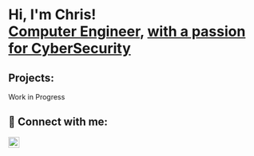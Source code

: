 <h1>Hi, I'm Chris! <br/><a href="https://github.com/chrisbann">Computer Engineer</a>, <a href="https://www.linkedin.com/in/chris-tl-bann/">with a passion for CyberSecurity</a></h1>

<h2>Projects:</h2>

Work in Progress

<h2> 🤳 Connect with me:</h2>

[<img align="left" alt="ChrisBann | LinkedIn" width="22px" src="https://cdn.jsdelivr.net/npm/simple-icons@v3/icons/linkedin.svg" />][linkedin]


[linkedin]: https://linkedin.com/in/chris-tl-bann

<!--
**chrisbann** is a ✨ _special_ ✨ repository because its `README.md` (this file) appears on your GitHub profile.

Here are some ideas to get you started:

- 🔭 I’m currently working on ...
- 🌱 I’m currently learning ...
- 👯 I’m looking to collaborate on ...
- 🤔 I’m looking for help with ...
- 💬 Ask me about ...
- 📫 How to reach me: ...
- 😄 Pronouns: ...
- ⚡ Fun fact: ...
-->
